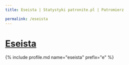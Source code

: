 ```yaml
---
title: Eseista | Statystyki patronite.pl | Patromierz

permalink: /eseista
---
```


# [Eseista](https://patronite.pl/eseista)

{% include profile.md name="eseista" prefix="e" %}
